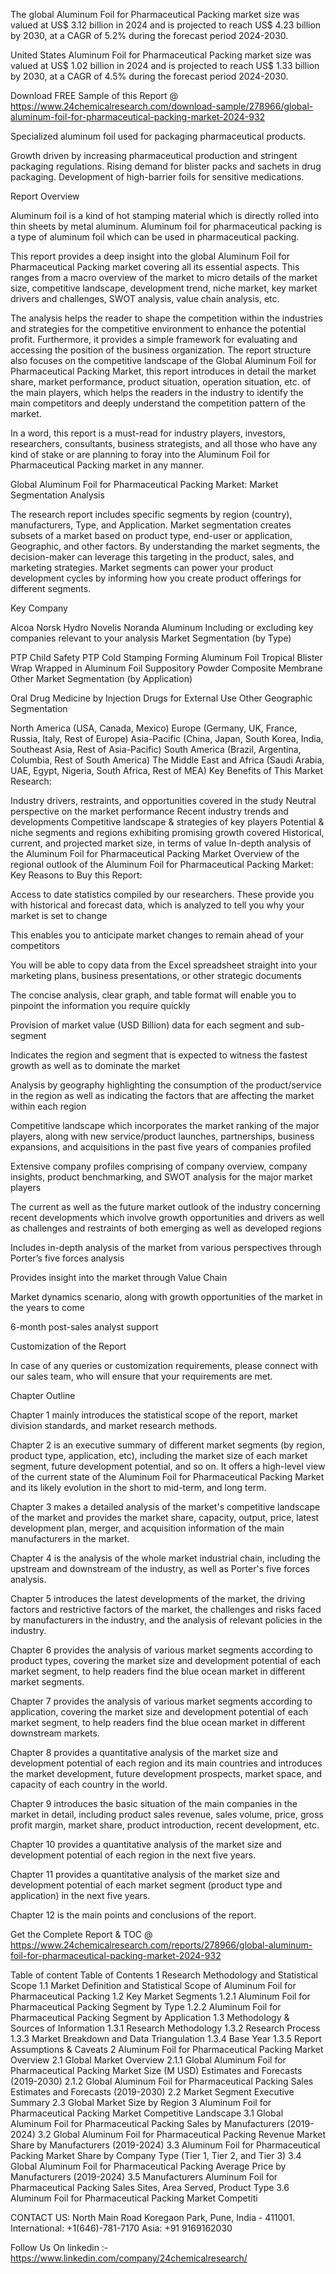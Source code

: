 The global Aluminum Foil for Pharmaceutical Packing market size was valued at US$ 3.12 billion in 2024 and is projected to reach US$ 4.23 billion by 2030, at a CAGR of 5.2% during the forecast period 2024-2030.

United States Aluminum Foil for Pharmaceutical Packing market size was valued at US$ 1.02 billion in 2024 and is projected to reach US$ 1.33 billion by 2030, at a CAGR of 4.5% during the forecast period 2024-2030.

Download FREE Sample of this Report @ https://www.24chemicalresearch.com/download-sample/278966/global-aluminum-foil-for-pharmaceutical-packing-market-2024-932

Specialized aluminum foil used for packaging pharmaceutical products.

Growth driven by increasing pharmaceutical production and stringent packaging regulations. Rising demand for blister packs and sachets in drug packaging. Development of high-barrier foils for sensitive medications.

Report Overview

Aluminum foil is a kind of hot stamping material which is directly rolled into thin sheets by metal aluminum. Aluminum foil for pharmaceutical packing is a type of aluminum foil which can be used in pharmaceutical packing.

This report provides a deep insight into the global Aluminum Foil for Pharmaceutical Packing market covering all its essential aspects. This ranges from a macro overview of the market to micro details of the market size, competitive landscape, development trend, niche market, key market drivers and challenges, SWOT analysis, value chain analysis, etc.

The analysis helps the reader to shape the competition within the industries and strategies for the competitive environment to enhance the potential profit. Furthermore, it provides a simple framework for evaluating and accessing the position of the business organization. The report structure also focuses on the competitive landscape of the Global Aluminum Foil for Pharmaceutical Packing Market, this report introduces in detail the market share, market performance, product situation, operation situation, etc. of the main players, which helps the readers in the industry to identify the main competitors and deeply understand the competition pattern of the market.

In a word, this report is a must-read for industry players, investors, researchers, consultants, business strategists, and all those who have any kind of stake or are planning to foray into the Aluminum Foil for Pharmaceutical Packing market in any manner.

Global Aluminum Foil for Pharmaceutical Packing Market: Market Segmentation Analysis

The research report includes specific segments by region (country), manufacturers, Type, and Application. Market segmentation creates subsets of a market based on product type, end-user or application, Geographic, and other factors. By understanding the market segments, the decision-maker can leverage this targeting in the product, sales, and marketing strategies. Market segments can power your product development cycles by informing how you create product offerings for different segments.

Key Company

Alcoa
Norsk Hydro
Novelis
Noranda Aluminum
Including or excluding key companies relevant to your analysis
Market Segmentation (by Type)

PTP
Child Safety PTP
Cold Stamping Forming Aluminum Foil
Tropical Blister Wrap Wrapped in Aluminum Foil
Suppository Powder Composite Membrane
Other
Market Segmentation (by Application)

Oral Drug
Medicine by Injection
Drugs for External Use
Other
Geographic Segmentation

North America (USA, Canada, Mexico)
Europe (Germany, UK, France, Russia, Italy, Rest of Europe)
Asia-Pacific (China, Japan, South Korea, India, Southeast Asia, Rest of Asia-Pacific)
South America (Brazil, Argentina, Columbia, Rest of South America)
The Middle East and Africa (Saudi Arabia, UAE, Egypt, Nigeria, South Africa, Rest of MEA)
Key Benefits of This Market Research:

Industry drivers, restraints, and opportunities covered in the study
Neutral perspective on the market performance
Recent industry trends and developments
Competitive landscape & strategies of key players
Potential & niche segments and regions exhibiting promising growth covered
Historical, current, and projected market size, in terms of value
In-depth analysis of the Aluminum Foil for Pharmaceutical Packing Market
Overview of the regional outlook of the Aluminum Foil for Pharmaceutical Packing Market:
Key Reasons to Buy this Report:

Access to date statistics compiled by our researchers. These provide you with historical and forecast data, which is analyzed to tell you why your market is set to change

This enables you to anticipate market changes to remain ahead of your competitors

You will be able to copy data from the Excel spreadsheet straight into your marketing plans, business presentations, or other strategic documents

The concise analysis, clear graph, and table format will enable you to pinpoint the information you require quickly

Provision of market value (USD Billion) data for each segment and sub-segment

Indicates the region and segment that is expected to witness the fastest growth as well as to dominate the market

Analysis by geography highlighting the consumption of the product/service in the region as well as indicating the factors that are affecting the market within each region

Competitive landscape which incorporates the market ranking of the major players, along with new service/product launches, partnerships, business expansions, and acquisitions in the past five years of companies profiled

Extensive company profiles comprising of company overview, company insights, product benchmarking, and SWOT analysis for the major market players

The current as well as the future market outlook of the industry concerning recent developments which involve growth opportunities and drivers as well as challenges and restraints of both emerging as well as developed regions

Includes in-depth analysis of the market from various perspectives through Porter’s five forces analysis

Provides insight into the market through Value Chain

Market dynamics scenario, along with growth opportunities of the market in the years to come

6-month post-sales analyst support

Customization of the Report

In case of any queries or customization requirements, please connect with our sales team, who will ensure that your requirements are met.

Chapter Outline

Chapter 1 mainly introduces the statistical scope of the report, market division standards, and market research methods.

Chapter 2 is an executive summary of different market segments (by region, product type, application, etc), including the market size of each market segment, future development potential, and so on. It offers a high-level view of the current state of the Aluminum Foil for Pharmaceutical Packing Market and its likely evolution in the short to mid-term, and long term.

Chapter 3 makes a detailed analysis of the market's competitive landscape of the market and provides the market share, capacity, output, price, latest development plan, merger, and acquisition information of the main manufacturers in the market.

Chapter 4 is the analysis of the whole market industrial chain, including the upstream and downstream of the industry, as well as Porter's five forces analysis.

Chapter 5 introduces the latest developments of the market, the driving factors and restrictive factors of the market, the challenges and risks faced by manufacturers in the industry, and the analysis of relevant policies in the industry.

Chapter 6 provides the analysis of various market segments according to product types, covering the market size and development potential of each market segment, to help readers find the blue ocean market in different market segments.

Chapter 7 provides the analysis of various market segments according to application, covering the market size and development potential of each market segment, to help readers find the blue ocean market in different downstream markets.

Chapter 8 provides a quantitative analysis of the market size and development potential of each region and its main countries and introduces the market development, future development prospects, market space, and capacity of each country in the world.

Chapter 9 introduces the basic situation of the main companies in the market in detail, including product sales revenue, sales volume, price, gross profit margin, market share, product introduction, recent development, etc.

Chapter 10 provides a quantitative analysis of the market size and development potential of each region in the next five years.

Chapter 11 provides a quantitative analysis of the market size and development potential of each market segment (product type and application) in the next five years.

Chapter 12 is the main points and conclusions of the report.

Get the Complete Report & TOC @ https://www.24chemicalresearch.com/reports/278966/global-aluminum-foil-for-pharmaceutical-packing-market-2024-932

Table of content
Table of Contents
1 Research Methodology and Statistical Scope
1.1 Market Definition and Statistical Scope of Aluminum Foil for Pharmaceutical Packing
1.2 Key Market Segments
1.2.1 Aluminum Foil for Pharmaceutical Packing Segment by Type
1.2.2 Aluminum Foil for Pharmaceutical Packing Segment by Application
1.3 Methodology & Sources of Information
1.3.1 Research Methodology
1.3.2 Research Process
1.3.3 Market Breakdown and Data Triangulation
1.3.4 Base Year
1.3.5 Report Assumptions & Caveats
2 Aluminum Foil for Pharmaceutical Packing Market Overview
2.1 Global Market Overview
2.1.1 Global Aluminum Foil for Pharmaceutical Packing Market Size (M USD) Estimates and Forecasts (2019-2030)
2.1.2 Global Aluminum Foil for Pharmaceutical Packing Sales Estimates and Forecasts (2019-2030)
2.2 Market Segment Executive Summary
2.3 Global Market Size by Region
3 Aluminum Foil for Pharmaceutical Packing Market Competitive Landscape
3.1 Global Aluminum Foil for Pharmaceutical Packing Sales by Manufacturers (2019-2024)
3.2 Global Aluminum Foil for Pharmaceutical Packing Revenue Market Share by Manufacturers (2019-2024)
3.3 Aluminum Foil for Pharmaceutical Packing Market Share by Company Type (Tier 1, Tier 2, and Tier 3)
3.4 Global Aluminum Foil for Pharmaceutical Packing Average Price by Manufacturers (2019-2024)
3.5 Manufacturers Aluminum Foil for Pharmaceutical Packing Sales Sites, Area Served, Product Type
3.6 Aluminum Foil for Pharmaceutical Packing Market Competiti

CONTACT US:
North Main Road Koregaon Park, Pune, India - 411001.
International: +1(646)-781-7170
Asia: +91 9169162030

Follow Us On linkedin :- https://www.linkedin.com/company/24chemicalresearch/
